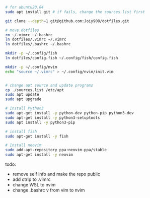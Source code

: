 

```bash
# for ubuntu20.04
sudo apt install git # if fails, change the sources.list first

git clone --depth=1 git@github.com:Joiy908/dotfiles.git

# move dotfiles
rm ~/.vimrc ~/.bashrc
ln dotfiles/.vimrc ~/.vimrc
ln dotfiles/.bashrc ~/.bashrc

mkdir -p ~/.config/fish
ln dotfiles/config.fish ~/.config/fish/config.fish

mkdir -p ~/.config/nvim
echo "source ~/.vimrc" > ~/.config/nvim/init.vim


# change apt source and update programs 
cp ./sources.list /etc/apt
sudo apt update
sudo apt upgrade

# Install Python3
sudo apt-get install -y python-dev python-pip python3-dev
sudo apt-get install -y python3-setuptools
sudo apt install -y python3-pip

# install fish
sudo apt-get install -y fish

# Install neovim
sudo add-apt-repository ppa:neovim-ppa/stable
sudo apt-get install -y neovim
```

todo: 
- remove self info and make the repo public
- add ctrlp to .vimrc
- change WSL to nvim
- change .bashrc v from vim to nvim
